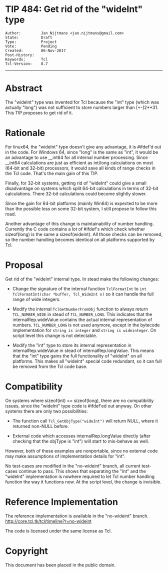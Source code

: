 # TIP 484: Get rid of the "wideInt" type
	Author:         Jan Nijtmans <jan.nijtmans@gmail.com>
	State:          Draft
	Type:           Project
	Vote:           Pending
	Created:        06-Nov-2017
	Post-History:
	Keywords:       Tcl
	Tcl-Version:    8.7
-----
# Abstract

The "wideInt" type was invented for Tcl because the "int" type (which was
actually "long") was not sufficient to store numbers larger than [+-]2**31.
This TIP proposes to get rid of it.

# Rationale

For linux64, the "wideInt" type doesn't give any advantage, it is #ifdef'd out
in the code. For Windows 64, since "long" is the same as "int", it would be
an advantage to use __int64 for all internal number processing. Since __int64
calculations are just as efficient as int/long calculations on most (64-bit and
32-bit) processors, it would save all kinds of range checks in the Tcl code.
That's the main gain of this TIP.

Finally, for 32-bit systems, getting rid of "wideInt" could give a small
disadvantage on systems which split 64-bit calculations in terms of 32-bit
calculations. There 32-bit calculations could become slightly slower.

Since the gain for 64-bit platforms (mainly Win64) is expected to be more
than the possible loss on some 32-bit system, I still propose to follow this road.

Another advantage of this change is maintainability of number handling.
Currently the C code contains a lot of #ifdef's which check whether
sizeof(long) is the same a sizeof(wideint). All those checks can
be removed, so the number handling becomes identical on all platforms
supported by Tcl.

# Proposal

Get rid of the "wideInt" internal type. In stead make the following changes:

* Change the signature of the internal function `TclFormatInt` to
    `int TclFormatInt(char *buffer, Tcl_WideInt n)`
  so it can handle the full range of wide integers.

* Modify the internal `TclGetNumberFromObj` function to always return
  `TCL_NUMBER_WIDE` in stead of `TCL_NUMBER_LONG`. This indicates that
  the internalRep.wideValue contains the actual internal representation
  of numbers. `TCL_NUMBER_LONG` is not used anymore, except in the
  bytecode implementation for `string is integer` and `string is wideinteger`.
  On script level this change is not detectable.

* Modify the "int" type to store its internal representation in
    internalRep.wideValue in stead of internalRep.longValue. This means
  that the "int" type gains the full functionality of "wideInt" on
  all platforms. This makes all "wideInt" special code redundant,
  so it can full be removed from the Tcl code base.

# Compatibility

On systems where sizeof(int) == sizeof(long), there are no compatibility
issues, since the "wideInt" type code is #ifdef'ed out anyway. On other
systems there are only two possibilities:

* The function call `Tcl_GetObjType("wideInt")` will return NULL, where it
  returned non-NULL before.

* External code which accesses internalRep.longValue directly (after
  checking that the objType is "int") will start to mis-behave as well.

However, both of these examples are nonportable, since no external
code may make assumptions of implementation details for "int".

No test-cases are modified in the "no-wideint" branch, all current
test-cases continue to pass. This shows that separating the "int"
and the "wideInt" implementation is nowhere required to let
Tcl number handling function the way it functions now. At the
script level, the change is invisible.

# Reference Implementation

The reference implementation is available in the "no-wideint" branch. <http://core.tcl.tk/tcl/timeline?r=no-wideint>

The code is licensed under the same license as Tcl.

# Copyright

This document has been placed in the public domain.
